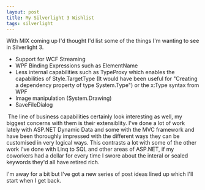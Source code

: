 ```yaml
---
layout: post
title: My Silverlight 3 Wishlist
tags: silverlight
---
```


With MIX coming up I&#39;d thought I&#39;d list some of the things I&#39;m wanting to see in Silverlight 3. 

* Support for WCF Streaming
* WPF Binding Expressions such as ElementName
* Less internal capabilities such as TypeProxy which enables the capabilities of Style.TargetType (It would have been useful for &quot;Creating a dependency property of type System.Type&quot;) or the x:Type syntax from WPF
* Image manipulation (System.Drawing)
* SaveFileDialog

&nbsp;The line of business capabilities certainly look interesting as well, my biggest concerns with them is their extensiblity. I&#39;ve done a lot of work lately with ASP.NET Dynamic Data and some with the MVC framework and have been thoroughly impressed with the different ways they can be customised in very logical ways. This contrasts a lot with some of the other work I&#39;ve done with Linq to SQL and other areas of ASP.NET, if my coworkers had a dollar for every time I swore about the interal or sealed keywords they&#39;d all have retired rich.

I&#39;m away for a bit but I&#39;ve got a new series of post ideas lined up which I&#39;ll start when I get back. 


